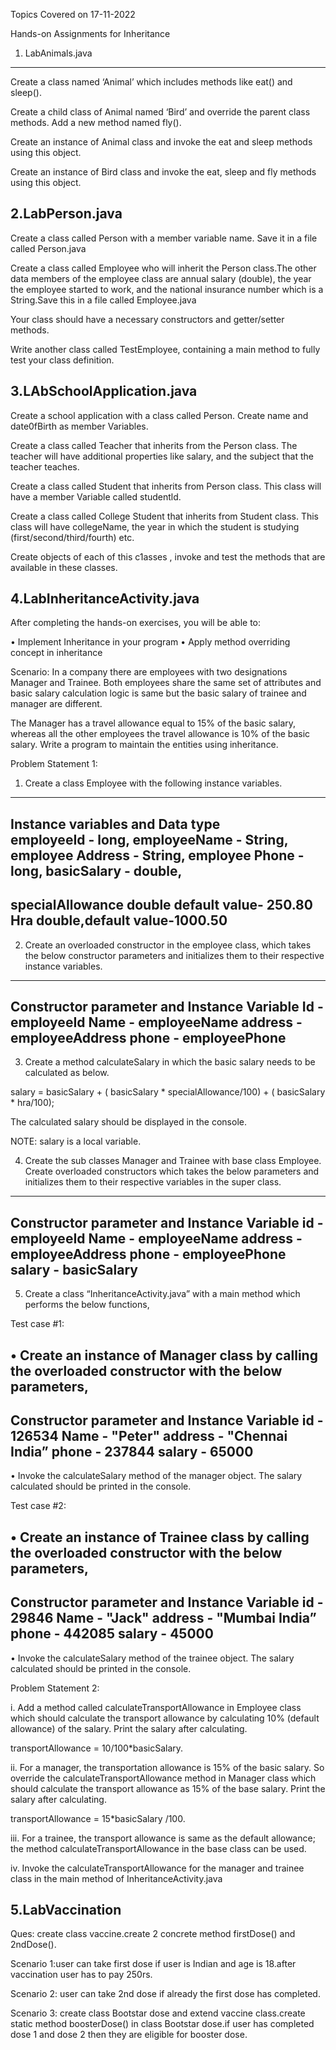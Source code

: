 Topics Covered on 17-11-2022

Hands-on Assignments for Inheritance

1. LabAnimals.java
------------------
Create a class named ‘Animal’ which includes methods like eat() and sleep().

Create a child class of Animal named ‘Bird’ and override the parent class methods. Add a new method named fly().

Create an instance of Animal class and invoke the eat and sleep methods using this object.

Create an instance of Bird class and invoke the eat, sleep and fly methods using this object.

2.LabPerson.java
-----------------
Create a class called Person with a member variable name. Save it in a file called Person.java

Create a class called Employee who will inherit the Person class.The other data members of the employee class are annual salary (double), the year the employee started to work, and the national insurance number which is a String.Save this in a file called Employee.java

Your class should have a necessary constructors and getter/setter methods. 

Write another class called TestEmployee, containing a main method to fully test your class definition.

3.LAbSchoolApplication.java
-----------------------------
Create a school application with a class called Person. Create name and date0fBirth as member Variables.

Create a class called Teacher that inherits from the Person class. The teacher will have additional properties like salary, and the subject that the teacher teaches.

Create a class called Student that inherits from Person class. This class will have a member Variable called studentld.

Create a class called College Student that inherits from Student class. This class will have collegeName, the year in which the student is studying (first/second/third/fourth) etc.

Create	objects	of	each  of this	c1asses ,	invoke and test the methods that are available in these classes.

4.LabInheritanceActivity.java
-------------------------------
After completing the hands-on exercises, you will be able to:

• Implement Inheritance in your program
• Apply method overriding concept in inheritance

Scenario: In a company there are employees with two designations Manager and Trainee. Both employees share the same set of attributes and basic salary calculation logic is same but the basic salary of trainee and manager are different.

The Manager has a travel allowance equal to 15% of the basic salary, whereas all the other employees the travel allowance is 10% of the basic salary. Write a program to maintain the entities using inheritance.

Problem Statement 1:

1. Create a class Employee with the following instance variables.
------------------------------------------------------------
Instance variables        and                   Data type                     
employeeId                 -                     long,
employeeName                -                    String,
employee Address             -                   String,
employee Phone                -                  long,
basicSalary                    -                 double,
-------------------------------------------------------------
specialAllowance double default value- 250.80
Hra double,default value-1000.50
------------------------------------------------------------
2. Create an overloaded constructor in the employee class, which takes the below constructor parameters and initializes them to their respective instance variables.
---------------------------------------------------------------------
Constructor parameter       and                   Instance Variable
Id                          -                   employeeId
Name                         -                  employeeName
address                       -                 employeeAddress
phone                          -                employeePhone
--------------------------------------------------------------------
3. Create a method calculateSalary in which the basic salary needs to be calculated as below.

salary = basicSalary + ( basicSalary * specialAllowance/100) + ( basicSalary * hra/100);

The calculated salary should be displayed in the console.

 NOTE: salary is a local variable.
 
4. Create the sub classes Manager and Trainee with base class Employee. Create overloaded constructors which takes the below parameters and initializes them to their respective variables in the super class.
------------------------------------------------------------------------
Constructor parameter         and                 Instance Variable
id                             -                employeeId
Name                            -               employeeName
address                          -              employeeAddress
phone                             -             employeePhone
salary                             -            basicSalary
---------------------------------------------------------------------------
5. Create a class “InheritanceActivity.java” with a main method which performs the below functions,

Test case #1:

• Create an instance of Manager class by calling the overloaded constructor with 
the below parameters,
------------------------------------------------------------------
Constructor parameter        and                 Instance Variable
id                            -                126534
Name                           -               "Peter"
address                         -              "Chennai India”
phone                            -             237844
salary                            -            65000
------------------------------------------------------------------
• Invoke the calculateSalary method of the manager object. 
The salary calculated should be printed in the console.

Test case #2:

• Create an instance of Trainee class by calling the overloaded constructor with the below parameters,
-----------------------------------------------------------------
Constructor parameter        and                Instance Variable
id                            -               29846
Name                           -              "Jack"
address                         -             "Mumbai India”
phone                            -            442085
salary                            -           45000
----------------------------------------------------------------
• Invoke the calculateSalary method of the trainee object. 
The salary calculated should be printed in the console.

Problem Statement 2:

i. Add a method called calculateTransportAllowance in Employee class which should calculate the transport allowance by calculating 10% (default allowance) of the salary. Print the salary after calculating. 

transportAllowance = 10/100*basicSalary.

ii. For a manager, the transportation allowance is 15% of the basic salary. So override the calculateTransportAllowance method in Manager class which should calculate the transport allowance as 15% of the base salary. Print the salary after calculating. 

transportAllowance = 15*basicSalary /100.

iii. For a trainee, the transport allowance is same as the default allowance; the method calculateTransportAllowance in the base class can be used. 

iv. Invoke the calculateTransportAllowance for the manager and trainee class in the main 
method of InheritanceActivity.java

5.LabVaccination
-----------------
Ques: create class vaccine.create 2 concrete method firstDose() and 2ndDose().

Scenario 1:user can take first dose if user is Indian and age is 18.after vaccination user has to pay 250rs.

Scenario 2: user can take 2nd dose if already the first dose has completed.

Scenario 3: create class Bootstar dose and extend vaccine class.create static method boosterDose() in class Bootstar dose.if user has completed dose 1 and dose 2 then they are eligible for booster dose.
